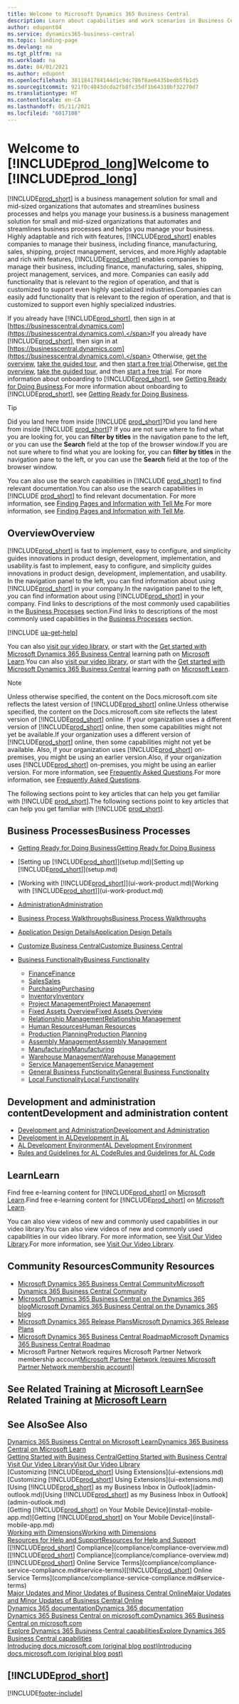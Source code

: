 ```yaml
---
title: Welcome to Microsoft Dynamics 365 Business Central
description: Learn about capabilities and work scenarios in Business Central that helps companies manage their business, including finance, manufacturing, sales, shipping, project management, services, and more.
author: edupont04
ms.service: dynamics365-business-central
ms.topic: landing-page
ms.devlang: na
ms.tgt_pltfrm: na
ms.workload: na
ms.date: 04/01/2021
ms.author: edupont
ms.openlocfilehash: 3811841784144d1c9dc786f8ae6435bedb5fb1d5
ms.sourcegitcommit: 921f0c4043dcda2fb8fc35df1b64310bf32270d7
ms.translationtype: HT
ms.contentlocale: en-CA
ms.lasthandoff: 05/11/2021
ms.locfileid: "6017108"
---
```

# <a name="welcome-to-prod_long"></a><span data-ttu-id="cba1e-103">Welcome to [!INCLUDE[prod_long](includes/prod_long.md)]</span><span class="sxs-lookup"><span data-stu-id="cba1e-103">Welcome to [!INCLUDE[prod_long](includes/prod_long.md)]</span></span>

[!INCLUDE[prod_short](includes/prod_short.md)] <span data-ttu-id="cba1e-104">is a business management solution for small and mid-sized organizations that automates and streamlines business processes and helps you manage your business.</span><span class="sxs-lookup"><span data-stu-id="cba1e-104">is a business management solution for small and mid-sized organizations that automates and streamlines business processes and helps you manage your business.</span></span> <span data-ttu-id="cba1e-105">Highly adaptable and rich with features, [!INCLUDE[prod_short](includes/prod_short.md)] enables companies to manage their business, including finance, manufacturing, sales, shipping, project management, services, and more.</span><span class="sxs-lookup"><span data-stu-id="cba1e-105">Highly adaptable and rich with features, [!INCLUDE[prod_short](includes/prod_short.md)] enables companies to manage their business, including finance, manufacturing, sales, shipping, project management, services, and more.</span></span> <span data-ttu-id="cba1e-106">Companies can easily add functionality that is relevant to the region of operation, and that is customized to support even highly specialized industries.</span><span class="sxs-lookup"><span data-stu-id="cba1e-106">Companies can easily add functionality that is relevant to the region of operation, and that is customized to support even highly specialized industries.</span></span>  

<span data-ttu-id="cba1e-107">If you already have [!INCLUDE[prod_short](includes/prod_short.md)], then sign in at [https://businesscentral.dynamics.com](https://businesscentral.dynamics.com).</span><span class="sxs-lookup"><span data-stu-id="cba1e-107">If you already have [!INCLUDE[prod_short](includes/prod_short.md)], then sign in at [https://businesscentral.dynamics.com](https://businesscentral.dynamics.com).</span></span> <span data-ttu-id="cba1e-108">Otherwise, [get the overview](https://dynamics.microsoft.com/business-central/overview/),  [take the guided tour](https://dynamics.microsoft.com/en-us/guidedtour/dynamics/business-central/1/1), and then [start a free trial](https://go.microsoft.com/fwlink/?linkid=847861).</span><span class="sxs-lookup"><span data-stu-id="cba1e-108">Otherwise, [get the overview](https://dynamics.microsoft.com/business-central/overview/),  [take the guided tour](https://dynamics.microsoft.com/en-us/guidedtour/dynamics/business-central/1/1), and then [start a free trial](https://go.microsoft.com/fwlink/?linkid=847861).</span></span> <span data-ttu-id="cba1e-109">For more information about onboarding to [!INCLUDE[prod_short](includes/prod_short.md)], see [Getting Ready for Doing Business](ui-get-ready-business.md).</span><span class="sxs-lookup"><span data-stu-id="cba1e-109">For more information about onboarding to [!INCLUDE[prod_short](includes/prod_short.md)], see [Getting Ready for Doing Business](ui-get-ready-business.md).</span></span>  

> [!TIP]
> <span data-ttu-id="cba1e-110">Did you land here from inside [!INCLUDE [prod_short](includes/prod_short.md)]?</span><span class="sxs-lookup"><span data-stu-id="cba1e-110">Did you land here from inside [!INCLUDE [prod_short](includes/prod_short.md)]?</span></span> <span data-ttu-id="cba1e-111">If you are not sure where to find what you are looking for, you can **filter by titles** in the navigation pane to the left, or you can use the **Search** field at the top of the browser window.</span><span class="sxs-lookup"><span data-stu-id="cba1e-111">If you are not sure where to find what you are looking for, you can **filter by titles** in the navigation pane to the left, or you can use the **Search** field at the top of the browser window.</span></span>  
>
> <span data-ttu-id="cba1e-112">You can also use the search capabilities in [!INCLUDE [prod_short](includes/prod_short.md)] to find relevant documentation.</span><span class="sxs-lookup"><span data-stu-id="cba1e-112">You can also use the search capabilities in [!INCLUDE [prod_short](includes/prod_short.md)] to find relevant documentation.</span></span> <span data-ttu-id="cba1e-113">For more information, see [Finding Pages and Information with Tell Me](ui-search.md).</span><span class="sxs-lookup"><span data-stu-id="cba1e-113">For more information, see [Finding Pages and Information with Tell Me](ui-search.md).</span></span>

## <a name="overview"></a><span data-ttu-id="cba1e-114">Overview</span><span class="sxs-lookup"><span data-stu-id="cba1e-114">Overview</span></span>

[!INCLUDE[prod_short](includes/prod_short.md)] <span data-ttu-id="cba1e-115">is fast to implement, easy to configure, and simplicity guides innovations in product design, development, implementation, and usability.</span><span class="sxs-lookup"><span data-stu-id="cba1e-115">is fast to implement, easy to configure, and simplicity guides innovations in product design, development, implementation, and usability.</span></span> <span data-ttu-id="cba1e-116">In the navigation panel to the left, you can find information about using [!INCLUDE[prod_short](includes/prod_short.md)] in your company.</span><span class="sxs-lookup"><span data-stu-id="cba1e-116">In the navigation panel to the left, you can find information about using [!INCLUDE[prod_short](includes/prod_short.md)] in your company.</span></span> <span data-ttu-id="cba1e-117">Find links to descriptions of the most commonly used capabilities in the [Business Processes](#business-processes) section.</span><span class="sxs-lookup"><span data-stu-id="cba1e-117">Find links to descriptions of the most commonly used capabilities in the [Business Processes](#business-processes) section.</span></span>  

[!INCLUDE [ua-get-help](includes/ua-get-help.md)]

<span data-ttu-id="cba1e-118">You can also [visit our video library](across-videos.md), or start with the [Get started with Microsoft Dynamics 365 Business Central](/learn/paths/get-started-dynamics-365-business-central/) learning path on [Microsoft Learn](/learn/dynamics365/business-central?WT.mc_id=dyn365bc_landingpage-docs).</span><span class="sxs-lookup"><span data-stu-id="cba1e-118">You can also [visit our video library](across-videos.md), or start with the [Get started with Microsoft Dynamics 365 Business Central](/learn/paths/get-started-dynamics-365-business-central/) learning path on [Microsoft Learn](/learn/dynamics365/business-central?WT.mc_id=dyn365bc_landingpage-docs).</span></span>  

> [!NOTE]
> <span data-ttu-id="cba1e-119">Unless otherwise specified, the content on the Docs.microsoft.com site reflects the latest version of [!INCLUDE[prod_short](includes/prod_short.md)] online.</span><span class="sxs-lookup"><span data-stu-id="cba1e-119">Unless otherwise specified, the content on the Docs.microsoft.com site reflects the latest version of [!INCLUDE[prod_short](includes/prod_short.md)] online.</span></span> <span data-ttu-id="cba1e-120">If your organization uses a different version of [!INCLUDE[prod_short](includes/prod_short.md)] online, then some capabilities might not yet be available.</span><span class="sxs-lookup"><span data-stu-id="cba1e-120">If your organization uses a different version of [!INCLUDE[prod_short](includes/prod_short.md)] online, then some capabilities might not yet be available.</span></span> <span data-ttu-id="cba1e-121">Also, if your organization uses [!INCLUDE[prod_short](includes/prod_short.md)] on-premises, you might be using an earlier version.</span><span class="sxs-lookup"><span data-stu-id="cba1e-121">Also, if your organization uses [!INCLUDE[prod_short](includes/prod_short.md)] on-premises, you might be using an earlier version.</span></span> <span data-ttu-id="cba1e-122">For more information, see [Frequently Asked Questions](across-faq.md).</span><span class="sxs-lookup"><span data-stu-id="cba1e-122">For more information, see [Frequently Asked Questions](across-faq.md).</span></span>

<span data-ttu-id="cba1e-123">The following sections point to key articles that can help you get familiar with [!INCLUDE [prod_short](includes/prod_short.md)].</span><span class="sxs-lookup"><span data-stu-id="cba1e-123">The following sections point to key articles that can help you get familiar with [!INCLUDE [prod_short](includes/prod_short.md)].</span></span>  

## <a name="business-processes"></a><span data-ttu-id="cba1e-124">Business Processes</span><span class="sxs-lookup"><span data-stu-id="cba1e-124">Business Processes</span></span>

- [<span data-ttu-id="cba1e-125">Getting Ready for Doing Business</span><span class="sxs-lookup"><span data-stu-id="cba1e-125">Getting Ready for Doing Business</span></span>](ui-get-ready-business.md)
- <span data-ttu-id="cba1e-126">[Setting up [!INCLUDE[prod_short](includes/prod_short.md)]](setup.md)</span><span class="sxs-lookup"><span data-stu-id="cba1e-126">[Setting up [!INCLUDE[prod_short](includes/prod_short.md)]](setup.md)</span></span>
- <span data-ttu-id="cba1e-127">[Working with [!INCLUDE[prod_short](includes/prod_short.md)]](ui-work-product.md)</span><span class="sxs-lookup"><span data-stu-id="cba1e-127">[Working with [!INCLUDE[prod_short](includes/prod_short.md)]](ui-work-product.md)</span></span>
- [<span data-ttu-id="cba1e-128">Administration</span><span class="sxs-lookup"><span data-stu-id="cba1e-128">Administration</span></span>](admin-setup-and-administration.md)
- [<span data-ttu-id="cba1e-129">Business Process Walkthroughs</span><span class="sxs-lookup"><span data-stu-id="cba1e-129">Business Process Walkthroughs</span></span>](walkthrough-business-process-walkthroughs.md)
- [<span data-ttu-id="cba1e-130">Application Design Details</span><span class="sxs-lookup"><span data-stu-id="cba1e-130">Application Design Details</span></span>](design-details-application-design.md)
- [<span data-ttu-id="cba1e-131">Customize Business Central</span><span class="sxs-lookup"><span data-stu-id="cba1e-131">Customize Business Central</span></span>](ui-customizing-overview.md)
- [<span data-ttu-id="cba1e-132">Business Functionality</span><span class="sxs-lookup"><span data-stu-id="cba1e-132">Business Functionality</span></span>](across-business-functionality.md)

  - [<span data-ttu-id="cba1e-133">Finance</span><span class="sxs-lookup"><span data-stu-id="cba1e-133">Finance</span></span>](finance.md)
  - [<span data-ttu-id="cba1e-134">Sales</span><span class="sxs-lookup"><span data-stu-id="cba1e-134">Sales</span></span>](sales-manage-sales.md)
  - [<span data-ttu-id="cba1e-135">Purchasing</span><span class="sxs-lookup"><span data-stu-id="cba1e-135">Purchasing</span></span>](purchasing-manage-purchasing.md)
  - [<span data-ttu-id="cba1e-136">Inventory</span><span class="sxs-lookup"><span data-stu-id="cba1e-136">Inventory</span></span>](inventory-manage-inventory.md)
  - [<span data-ttu-id="cba1e-137">Project Management</span><span class="sxs-lookup"><span data-stu-id="cba1e-137">Project Management</span></span>](projects-manage-projects.md)
  - [<span data-ttu-id="cba1e-138">Fixed Assets Overview</span><span class="sxs-lookup"><span data-stu-id="cba1e-138">Fixed Assets Overview</span></span>](fa-manage.md)
  - [<span data-ttu-id="cba1e-139">Relationship Management</span><span class="sxs-lookup"><span data-stu-id="cba1e-139">Relationship Management</span></span>](marketing-relationship-management.md)
  - [<span data-ttu-id="cba1e-140">Human Resources</span><span class="sxs-lookup"><span data-stu-id="cba1e-140">Human Resources</span></span>](hr-manage-human-resources.md)
  - [<span data-ttu-id="cba1e-141">Production Planning</span><span class="sxs-lookup"><span data-stu-id="cba1e-141">Production Planning</span></span>](production-planning.md)
  - [<span data-ttu-id="cba1e-142">Assembly Management</span><span class="sxs-lookup"><span data-stu-id="cba1e-142">Assembly Management</span></span>](assembly-assemble-items.md)
  - [<span data-ttu-id="cba1e-143">Manufacturing</span><span class="sxs-lookup"><span data-stu-id="cba1e-143">Manufacturing</span></span>](production-manage-manufacturing.md)
  - [<span data-ttu-id="cba1e-144">Warehouse Management</span><span class="sxs-lookup"><span data-stu-id="cba1e-144">Warehouse Management</span></span>](warehouse-manage-warehouse.md)
  - [<span data-ttu-id="cba1e-145">Service Management</span><span class="sxs-lookup"><span data-stu-id="cba1e-145">Service Management</span></span>](service-service.md)
  - [<span data-ttu-id="cba1e-146">General Business Functionality</span><span class="sxs-lookup"><span data-stu-id="cba1e-146">General Business Functionality</span></span>](ui-across-business-areas.md)
  - [<span data-ttu-id="cba1e-147">Local Functionality</span><span class="sxs-lookup"><span data-stu-id="cba1e-147">Local Functionality</span></span>](about-localization.md)

## <a name="development-and-administration-content"></a><span data-ttu-id="cba1e-148">Development and administration content</span><span class="sxs-lookup"><span data-stu-id="cba1e-148">Development and administration content</span></span>

- [<span data-ttu-id="cba1e-149">Development and Administration</span><span class="sxs-lookup"><span data-stu-id="cba1e-149">Development and Administration</span></span>](/dynamics365/business-central/dev-itpro/index)
- [<span data-ttu-id="cba1e-150">Development in AL</span><span class="sxs-lookup"><span data-stu-id="cba1e-150">Development in AL</span></span>](/dynamics365/business-central/dev-itpro/developer/devenv-dev-overview)
- [<span data-ttu-id="cba1e-151">AL Development Environment</span><span class="sxs-lookup"><span data-stu-id="cba1e-151">AL Development Environment</span></span>](/dynamics365/business-central/dev-itpro/developer/devenv-reference-overview)
- [<span data-ttu-id="cba1e-152">Rules and Guidelines for AL Code</span><span class="sxs-lookup"><span data-stu-id="cba1e-152">Rules and Guidelines for AL Code</span></span>](/dynamics365/business-central/dev-itpro/compliance/apptest-overview)

## <a name="learn"></a><span data-ttu-id="cba1e-153">Learn</span><span class="sxs-lookup"><span data-stu-id="cba1e-153">Learn</span></span>

<span data-ttu-id="cba1e-154">Find free e-learning content for [!INCLUDE[prod_short](includes/prod_short.md)] on [Microsoft Learn](/learn/dynamics365/business-central?WT.mc_id=dyn365bc_landingpage-docs).</span><span class="sxs-lookup"><span data-stu-id="cba1e-154">Find free e-learning content for [!INCLUDE[prod_short](includes/prod_short.md)] on [Microsoft Learn](/learn/dynamics365/business-central?WT.mc_id=dyn365bc_landingpage-docs).</span></span>  

<span data-ttu-id="cba1e-155">You can also view videos of new and commonly used capabilities in our video library.</span><span class="sxs-lookup"><span data-stu-id="cba1e-155">You can also view videos of new and commonly used capabilities in our video library.</span></span> <span data-ttu-id="cba1e-156">For more information, see [Visit Our Video Library](across-videos.md).</span><span class="sxs-lookup"><span data-stu-id="cba1e-156">For more information, see [Visit Our Video Library](across-videos.md).</span></span>  

## <a name="community-resources"></a><span data-ttu-id="cba1e-157">Community Resources</span><span class="sxs-lookup"><span data-stu-id="cba1e-157">Community Resources</span></span>

- [<span data-ttu-id="cba1e-158">Microsoft Dynamics 365 Business Central Community</span><span class="sxs-lookup"><span data-stu-id="cba1e-158">Microsoft Dynamics 365 Business Central Community</span></span>](https://community.dynamics.com/business)
- [<span data-ttu-id="cba1e-159">Microsoft Dynamics 365 Business Central on the Dynamics 365 blog</span><span class="sxs-lookup"><span data-stu-id="cba1e-159">Microsoft Dynamics 365 Business Central on the Dynamics 365 blog</span></span>](https://cloudblogs.microsoft.com/dynamics365/it/product/business-central/)
- [<span data-ttu-id="cba1e-160">Microsoft Dynamics 365 Release Plans</span><span class="sxs-lookup"><span data-stu-id="cba1e-160">Microsoft Dynamics 365 Release Plans</span></span>](/dynamics365/release-plans/)
- [<span data-ttu-id="cba1e-161">Microsoft Dynamics 365 Business Central Roadmap</span><span class="sxs-lookup"><span data-stu-id="cba1e-161">Microsoft Dynamics 365 Business Central Roadmap</span></span>](https://dynamics.microsoft.com/roadmap/business-central/)
- <span data-ttu-id="cba1e-162">Microsoft Partner Network requires Microsoft Partner Network membership account</span><span class="sxs-lookup"><span data-stu-id="cba1e-162">[Microsoft Partner Network \(requires Microsoft Partner Network membership account\)](https://mspartner.microsoft.com/en/us/windows/index.aspx)|</span></span>  

## <a name="see-related-training-at-microsoft-learn"></a><span data-ttu-id="cba1e-163">See Related Training at [Microsoft Learn](/learn/dynamics365/business-central?WT.mc_id=dyn365bc_landingpage-docs)</span><span class="sxs-lookup"><span data-stu-id="cba1e-163">See Related Training at [Microsoft Learn](/learn/dynamics365/business-central?WT.mc_id=dyn365bc_landingpage-docs)</span></span>

## <a name="see-also"></a><span data-ttu-id="cba1e-164">See Also</span><span class="sxs-lookup"><span data-stu-id="cba1e-164">See Also</span></span>

[<span data-ttu-id="cba1e-165">Dynamics 365 Business Central on Microsoft Learn</span><span class="sxs-lookup"><span data-stu-id="cba1e-165">Dynamics 365 Business Central on Microsoft Learn</span></span>](/learn/dynamics365/business-central?WT.mc_id=dyn365bc_landingpage-docs)  
[<span data-ttu-id="cba1e-166">Getting Started with Business Central</span><span class="sxs-lookup"><span data-stu-id="cba1e-166">Getting Started with Business Central</span></span>](ui-get-ready-business.md)  
[<span data-ttu-id="cba1e-167">Visit Our Video Library</span><span class="sxs-lookup"><span data-stu-id="cba1e-167">Visit Our Video Library</span></span>](across-videos.md)  
<span data-ttu-id="cba1e-168">[Customizing [!INCLUDE[prod_short](includes/prod_short.md)] Using Extensions](ui-extensions.md)</span><span class="sxs-lookup"><span data-stu-id="cba1e-168">[Customizing [!INCLUDE[prod_short](includes/prod_short.md)] Using Extensions](ui-extensions.md)</span></span>  
<span data-ttu-id="cba1e-169">[Using [!INCLUDE[prod_short](includes/prod_short.md)] as my Business Inbox in Outlook](admin-outlook.md)</span><span class="sxs-lookup"><span data-stu-id="cba1e-169">[Using [!INCLUDE[prod_short](includes/prod_short.md)] as my Business Inbox in Outlook](admin-outlook.md)</span></span>  
<span data-ttu-id="cba1e-170">[Getting [!INCLUDE[prod_short](includes/prod_short.md)] on Your Mobile Device](install-mobile-app.md)</span><span class="sxs-lookup"><span data-stu-id="cba1e-170">[Getting [!INCLUDE[prod_short](includes/prod_short.md)] on Your Mobile Device](install-mobile-app.md)</span></span>  
[<span data-ttu-id="cba1e-171">Working with Dimensions</span><span class="sxs-lookup"><span data-stu-id="cba1e-171">Working with Dimensions</span></span>](finance-dimensions.md)  
[<span data-ttu-id="cba1e-172">Resources for Help and Support</span><span class="sxs-lookup"><span data-stu-id="cba1e-172">Resources for Help and Support</span></span>](product-help-and-support.md)  
<span data-ttu-id="cba1e-173">[[!INCLUDE[prod_short](includes/prod_short.md)] Compliance](compliance/compliance-overview.md)</span><span class="sxs-lookup"><span data-stu-id="cba1e-173">[[!INCLUDE[prod_short](includes/prod_short.md)] Compliance](compliance/compliance-overview.md)</span></span>  
<span data-ttu-id="cba1e-174">[[!INCLUDE[prod_short](includes/prod_short.md)] Online Service Terms](compliance/compliance-service-compliance.md#service-terms)</span><span class="sxs-lookup"><span data-stu-id="cba1e-174">[[!INCLUDE[prod_short](includes/prod_short.md)] Online Service Terms](compliance/compliance-service-compliance.md#service-terms)</span></span>  
[<span data-ttu-id="cba1e-175">Major Updates and Minor Updates of Business Central Online</span><span class="sxs-lookup"><span data-stu-id="cba1e-175">Major Updates and Minor Updates of Business Central Online</span></span>](/dynamics365/business-central/dev-itpro/administration/update-rollout-timeline)  
[<span data-ttu-id="cba1e-176">Dynamics 365 documentation</span><span class="sxs-lookup"><span data-stu-id="cba1e-176">Dynamics 365 documentation</span></span>](/dynamics365/)  
[<span data-ttu-id="cba1e-177">Dynamics 365 Business Central on microsoft.com</span><span class="sxs-lookup"><span data-stu-id="cba1e-177">Dynamics 365 Business Central on microsoft.com</span></span>](https://dynamics.microsoft.com/business-central/overview/)  
[<span data-ttu-id="cba1e-178">Explore Dynamics 365 Business Central capabilities</span><span class="sxs-lookup"><span data-stu-id="cba1e-178">Explore Dynamics 365 Business Central capabilities</span></span>](https://dynamics.microsoft.com/business-central/capabilities/)  
[<span data-ttu-id="cba1e-179">Introducing docs.microsoft.com (original blog post)</span><span class="sxs-lookup"><span data-stu-id="cba1e-179">Introducing docs.microsoft.com (original blog post)</span></span>](/teamblog/introducing-docs-microsoft-com)  

## [!INCLUDE[prod_short](includes/free_trial_md.md)]

<!--comment out for 3 days[![RSS Subscription](/dynamics365-release-plan/media/feed-icon.png "RSS Subscription")](https://go.microsoft.com/fwlink/?linkid=2161350) Updates to Dynamics 365 Business Central documentation-->

[!INCLUDE[footer-include](includes/footer-banner.md)]
